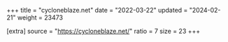 +++
title = "cycloneblaze.net"
date = "2022-03-22"
updated = "2024-02-21"
weight = 23473

[extra]
source = "https://cycloneblaze.net/"
ratio = 7
size = 23
+++
